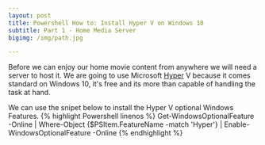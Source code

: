```yaml
---
layout: post
title: Powershell How to: Install Hyper V on Windows 10
subtitle: Part 1 - Home Media Server
bigimg: /img/path.jpg

---
```


Before we can enjoy our home movie content from anywhere we will need a server to host it. We are going to use Microsoft [Hyper](https://www.microsoft.com/en-us/cloud-platform/server-virtualization) V because it comes standard on Windows 10, it's free and its more than capable of handling the task at hand.

We can use the snipet below to install the Hyper V optional Windows Features.
{% highlight Powershell linenos %}
Get-WindowsOptionalFeature -Online | 
    Where-Object {$PSItem.FeatureName -match 'Hyper'} | 
    Enable-WindowsOptionalFeature -Online
{% endhighlight %}
